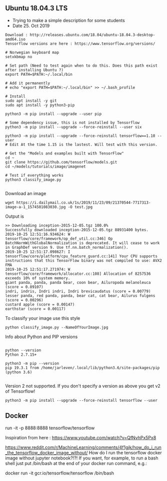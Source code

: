 ##  Ubuntu 18.04.3 LTS
* Trying to make a simple description for some students
* Date 25. Oct 2019

```
Download : http://releases.ubuntu.com/18.04/ubuntu-18.04.3-desktop-amd64.iso
Tensorflow versions are here : https://www.tensorflow.org/versions/

# Norwegian keyboard map
setxkbmap no

# Set path (Need to test again when to do this. Does this path exist after installing Ubuntu ?)
export PATH=$PATH:~/.local/bin

# Add it permanently
# echo "export PATH=$PATH:~/.local/bin" >> ~/.bash_profile

# Install 
sudo apt install -y git
sudo apt install -y python3-pip

python3 -m pip install --upgrade --user pip 

# Some dependency issue, this is not installed by Tensorflow 
python3 -m pip install --upgrade --force-reinstall --user six

python3 -m pip install --upgrade --force-reinstall tensorflow==1.10 --user
# Edit At the time 1.15 is the lastest. Will test with this version.

# Get the "Models and examples built with TensorFlow"
cd ~
git clone https://github.com/tensorflow/models.git
cd ~/models/tutorials/image/imagenet

# Test if everything works
python3 classify_image.py


```

Download an image
```
wget https://i.dailymail.co.uk/1s/2019/11/23/09/21370544-7717313-image-a-1_1574501083030.jpg -O test.jpg
```


Output is 
```
>> Downloading inception-2015-12-05.tgz 100.0%
Successfully downloaded inception-2015-12-05.tgz 88931400 bytes.
2019-10-25 12:51:16.934624: W tensorflow/core/framework/op_def_util.cc:346] Op BatchNormWithGlobalNormalization is deprecated. It will cease to work in GraphDef version 9. Use tf.nn.batch_normalization().
2019-10-25 12:51:17.098627: I tensorflow/core/platform/cpu_feature_guard.cc:141] Your CPU supports instructions that this TensorFlow binary was not compiled to use: AVX2 FMA
2019-10-25 12:51:17.271974: W tensorflow/core/framework/allocator.cc:108] Allocation of 8257536 exceeds 10% of system memory.
giant panda, panda, panda bear, coon bear, Ailuropoda melanoleuca (score = 0.89107)
indri, indris, Indri indri, Indri brevicaudatus (score = 0.00779)
lesser panda, red panda, panda, bear cat, cat bear, Ailurus fulgens (score = 0.00296)
custard apple (score = 0.00147)
earthstar (score = 0.00117)
```

To classify your image use this style
```
python classify_image.py --NameOfYourImage.jpg
```

Info about Python and PIP versions
```

python --version
Python 2.7.15+

python3 -m pip --version
pip 19.3.1 from /home/jarleven/.local/lib/python3.6/site-packages/pip (python 3.6)


```



 Version 2 not supported. If you don't specify a version as above you get v2 of Tensorflow!
```
python3 -m pip install --upgrade --force-reinstall tensorflow --user
```


## Docker

run -it -p 8888:8888 tensorflow/tensorflow


Inspiration from here : https://www.youtube.com/watch?v=QfNvhPx5Px8


https://www.reddit.com/r/MachineLearning/comments/4f1gjk/how_do_i_run_the_tensorflow_docker_image_without/
How do I run the tensorflow docker image without jupyter notebook?!?!
If you want, for example, to run a bash shell just put /bin/bash at the end of your docker run command, e.g.:

docker run -it gcr.io/tensorflow/tensorflow /bin/bash
